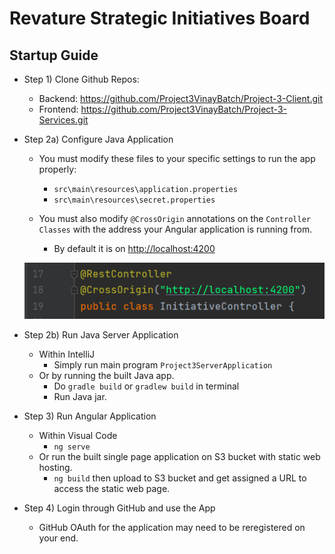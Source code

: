# Revature Strategic Initiatives Board

## Startup Guide

* Step 1) Clone Github Repos:
  * Backend: <https://github.com/Project3VinayBatch/Project-3-Client.git>
  * Frontend: <https://github.com/Project3VinayBatch/Project-3-Services.git>
  
* Step 2a) Configure Java Application
  * You must modify these files to your specific settings to run the app properly:
    * `src\main\resources\application.properties`
    * `src\main\resources\secret.properties`
  

  * You must also modify `@CrossOrigin` annotations on the `Controller Classes` with the address your Angular application is running from.
    * By default it is on <http://localhost:4200>
  
  ![](./images/controller.png)

* Step 2b) Run Java Server Application
  * Within IntelliJ
    * Simply run main program `Project3ServerApplication`
  * Or by running the built Java app.
    * Do `gradle build` or `gradlew build` in terminal
    * Run Java jar.
  
* Step 3) Run Angular Application
  * Within Visual Code
    * `ng serve`
  * Or run the built single page application on S3 bucket with static web hosting.
    * `ng build` then upload to S3 bucket and get assigned a URL to access the static web page.

* Step 4) Login through GitHub and use the App
  * GitHub OAuth for the application may need to be reregistered on your end.
  